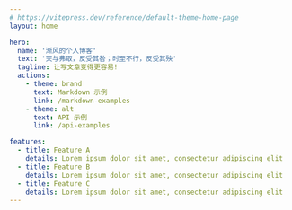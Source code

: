 ```yaml
---
# https://vitepress.dev/reference/default-theme-home-page
layout: home

hero:
  name: '渐风的个人博客'
  text: '天与弗取，反受其咎；时至不行，反受其殃'
  tagline: 让写文章变得更容易!
  actions:
    - theme: brand
      text: Markdown 示例
      link: /markdown-examples
    - theme: alt
      text: API 示例
      link: /api-examples

features:
  - title: Feature A
    details: Lorem ipsum dolor sit amet, consectetur adipiscing elit
  - title: Feature B
    details: Lorem ipsum dolor sit amet, consectetur adipiscing elit
  - title: Feature C
    details: Lorem ipsum dolor sit amet, consectetur adipiscing elit
---
```

